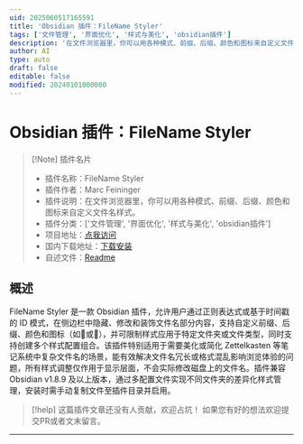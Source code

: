 ```yaml
---
uid: 2025060517165591
title: 'Obsidian 插件：FileName Styler'
tags: ['文件管理', '界面优化', '样式与美化', 'obsidian插件']
description: '在文件浏览器里，你可以用各种模式、前缀、后缀、颜色和图标来自定义文件名样式。'
author: AI
type: auto
draft: false
editable: false
modified: 20240101000000
---
```


# Obsidian 插件：FileName Styler

> [!Note] 插件名片
> - 插件名称：FileName Styler
> - 插件作者：Marc Feininger
> - 插件说明：在文件浏览器里，你可以用各种模式、前缀、后缀、颜色和图标来自定义文件名样式。
> - 插件分类：['文件管理', '界面优化', '样式与美化', 'obsidian插件']
> - 项目地址：[点我访问](https://github.com/marc-f/obsidian-file-name-styler)
> - 国内下载地址：[下载安装](https://pkmer.cn/products/plugin/pluginMarket/?filename-styler)
> - 自述文件：[Readme](https://ghproxy.net/https://raw.githubusercontent.com/marc-f/obsidian-file-name-styler/master/README.md)



## 概述

FileName Styler 是一款 Obsidian 插件，允许用户通过正则表达式或基于时间戳的 ID 模式，在侧边栏中隐藏、修改和装饰文件名部分内容，支持自定义前缀、后缀、颜色和图标（如🧠或📖），并可限制样式应用于特定文件夹或文件类型，同时支持创建多个样式配置组合。该插件特别适用于需要美化或简化 Zettelkasten 等笔记系统中复杂文件名的场景，能有效解决文件名冗长或格式混乱影响浏览体验的问题，所有样式调整仅作用于显示层面，不会实际修改磁盘上的文件名。插件兼容 Obsidian v1.8.9 及以上版本，通过多配置文件实现不同文件夹的差异化样式管理，安装时需手动复制文件至插件目录并启用。


> [!help] 
> 这篇插件文章还没有人贡献，欢迎占坑！
> 如果您有好的想法欢迎提交PR或者文末留言。
> 

---




